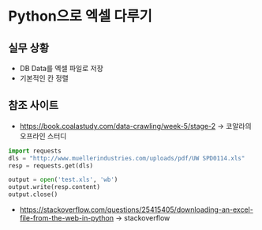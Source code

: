 # Python으로 엑셀 다루기 
## 실무 상황
* DB Data를 엑셀 파일로 저장
* 기본적인 칸 정렬

## 참조 사이트
* https://book.coalastudy.com/data-crawling/week-5/stage-2 -> 코알라의 오프라인 스터디


```Python
import requests
dls = "http://www.muellerindustries.com/uploads/pdf/UW SPD0114.xls"
resp = requests.get(dls)

output = open('test.xls', 'wb')
output.write(resp.content)
output.close()
```
* https://stackoverflow.com/questions/25415405/downloading-an-excel-file-from-the-web-in-python -> stackoverflow
